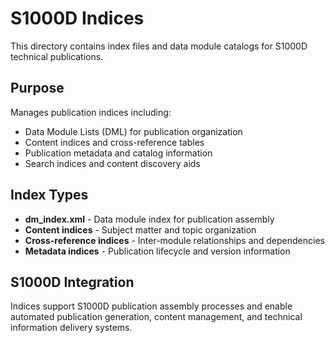 # S1000D Indices

This directory contains index files and data module catalogs for S1000D technical publications.

## Purpose

Manages publication indices including:

- Data Module Lists (DML) for publication organization
- Content indices and cross-reference tables
- Publication metadata and catalog information
- Search indices and content discovery aids

## Index Types

- **dm_index.xml** - Data module index for publication assembly
- **Content indices** - Subject matter and topic organization
- **Cross-reference indices** - Inter-module relationships and dependencies
- **Metadata indices** - Publication lifecycle and version information

## S1000D Integration

Indices support S1000D publication assembly processes and enable automated publication generation, content management, and technical information delivery systems.